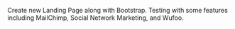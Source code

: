 Create new Landing Page along with Bootstrap.  Testing with some features including MailChimp, Social Network Marketing, and Wufoo.
